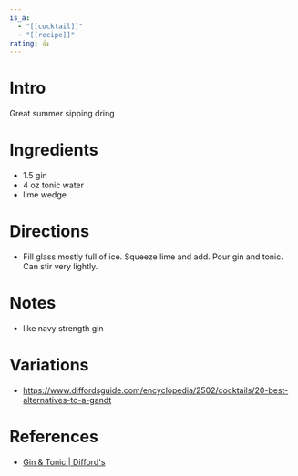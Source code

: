```yaml
---
is_a:
  - "[[cocktail]]"
  - "[[recipe]]"
rating: 👍
---
```

# Intro
Great summer sipping dring

# Ingredients
- 1.5 gin
- 4 oz tonic water
- lime wedge

# Directions
- Fill glass mostly full of ice. Squeeze lime and add. Pour gin and tonic. Can stir very lightly.

# Notes
- like navy strength gin

# Variations
- https://www.diffordsguide.com/encyclopedia/2502/cocktails/20-best-alternatives-to-a-gandt

# References
- [Gin & Tonic | Difford's](https://www.diffordsguide.com/cocktails/recipe/835/gin-and-tonic)